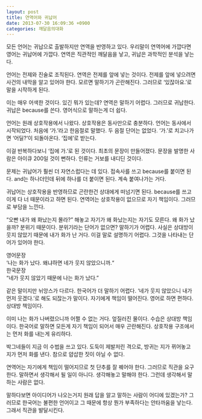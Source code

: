 ```yaml
---
layout: post
title: 연역어와 귀납어
date: 2013-07-30 16:09:36 +0900
categories: 깨달음의대화
---
```

모든 언어는 귀납으로 출발하지만 연역을 반영하고 있다. 우리말이 연역어에 가깝다면 영어는 귀납어에 가깝다. 연역은 직관적인 깨달음을 낳고, 귀납은 과학적인 분석을 낳는다. 


  


언어는 전제와 진술로 조직된다. 연역은 전제를 앞에 넣는 것이다. 전제를 앞에 넣으려면 사건의 내막을 알고 있어야 한다. 모르면 말하기가 곤란해진다. 그러므로 ‘있잖아요.’로 말을 시작하게 된다. 


  


이는 매우 어색한 것이다. 있긴 뭐가 있는데? 연역은 말하기 어렵다. 그러므로 귀납한다. 귀납은 because를 쓴다. 영어식으로 말하는게 더 쉽다. 


  


언어는 원래 상호작용에서 나왔다. 상호작용은 동사만으로 충분하다. 언어는 동사에서 시작되었다. 처음에 ‘가.’라고 한음절로 말했다. 두 음절 단어는 없었다. ‘가.’로 치고나가면 ‘어딜?’이 되돌아온다. ‘집에’로 받는다. 


  


이걸 반복하다보니 ‘집에 가.’로 된 것이다. 최초의 문장이 만들어졌다. 문장을 발명한 사람은 아이큐 200일 것이 뻔하다. 인류는 거보를 내디딘 것이다. 


  


문제는 귀납어가 훨씬 더 자연스럽다는 데 있다. 접속사를 쓰고 because를 붙이면 된다. and는 하나더인데 뒤에 하나를 더 붙이면 된다. 계속 붙여나가는 거다. 


  


귀납어는 상호작용을 반영하므로 곤란한건 상대에게 떠넘기면 된다. because를 쓰고 이게 다 너 때문이라고 하면 된다. 연역어는 상호작용이 없으므로 자기 책임이다. 그러므로 부담을 느낀다. 


  


“오빤 내가 왜 화났는지 몰라?” 해놓고 자기가 왜 화났는지는 자기도 모른다. 왜 화가 났을까? 분위기 때문이다. 분위기라는 단어가 없으면? 말하기가 어렵다. 사실은 상대방이 웃지 않았기 때문에 내가 화가 난 거다. 이걸 말로 설명하기 어렵다. 그것을 나타내는 단어가 있어야 한다. 


  


영어문장    
‘나는 화가 났다. 왜냐하면 네가 웃지 않았으니까.“    
한국문장    
“네가 웃지 않았기 때문에 나는 화가 났다.” 


  


같은 말이지만 뉘앙스가 다르다. 한국어가 더 말하기 어렵다. ‘네가 웃지 않았으니 내가 먼저 웃겠다.’로 해도 되잖는가 말이다. 자기에게 책임이 떨어진다. 영어로 하면 편하다. 상대방 책임이다. 


  


이미 나는 화가 나버렸으니까 어쩔 수 없는 거다. 엎질러진 물이다. 수습은 상대방 책임이다. 한국어로 말하면 모든게 자기 책임이 되어서 매우 곤란해진다. 상호작용 구조에서는 먼저 화를 내는게 유리하다. 


  


박그네들이 지금 이 수법을 쓰고 있다. 도둑이 제발저린 격으로, 방귀는 지가 뀌어놓고 지가 먼저 화를 낸다. 참으로 얍삽한 짓이 아닐 수 없다. 


  


연역어는 자기에게 책임이 떨어지므로 첫 단추를 잘 꿰어야 한다. 그러므로 직관을 요구한다. 말하면서 생각해서 될 일이 아니다. 생각해놓고 말해야 한다. 그런데 생각해서 말하는 사람은 없다. 


  


말하다보면 아이디어가 나오는거지 원래 답을 알고 말하는 사람이 어디에 있겠는가? 그러므로 한국어는 불편한 언어이고 그 때문에 항상 뭔가 부족하다는 안타까움을 낳는다. 그래서 직관을 발달시킨다.